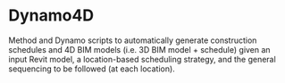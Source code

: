 # Dynamo4D
Method and Dynamo scripts to automatically generate construction schedules and 4D BIM models (i.e. 3D BIM model + schedule) given an input Revit model, a location-based scheduling strategy, and the general sequencing to be followed (at each location).

